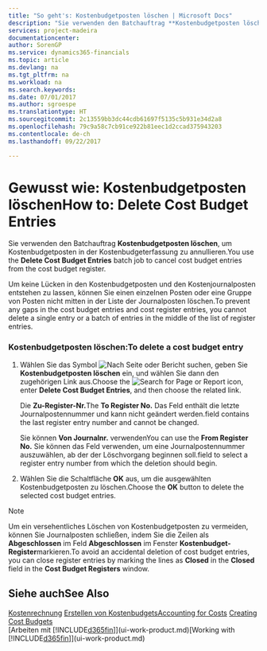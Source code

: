 ```yaml
---
title: "So geht's: Kostenbudgetposten löschen | Microsoft Docs"
description: "Sie verwenden den Batchauftrag **Kostenbudgetposten löschen**, um Kostenbudgetposten in der Kostenbudgeterfassung zu annullieren."
services: project-madeira
documentationcenter: 
author: SorenGP
ms.service: dynamics365-financials
ms.topic: article
ms.devlang: na
ms.tgt_pltfrm: na
ms.workload: na
ms.search.keywords: 
ms.date: 07/01/2017
ms.author: sgroespe
ms.translationtype: HT
ms.sourcegitcommit: 2c13559bb3dc44cdb61697f5135c5b931e34d2a8
ms.openlocfilehash: 79c9a58c7cb91ce922b81eec1d2ccad375943203
ms.contentlocale: de-ch
ms.lasthandoff: 09/22/2017

---
```

# <a name="how-to-delete-cost-budget-entries"></a><span data-ttu-id="c824b-103">Gewusst wie: Kostenbudgetposten löschen</span><span class="sxs-lookup"><span data-stu-id="c824b-103">How to: Delete Cost Budget Entries</span></span>
<span data-ttu-id="c824b-104">Sie verwenden den Batchauftrag **Kostenbudgetposten löschen**, um Kostenbudgetposten in der Kostenbudgeterfassung zu annullieren.</span><span class="sxs-lookup"><span data-stu-id="c824b-104">You use the **Delete Cost Budget Entries** batch job to cancel cost budget entries from the cost budget register.</span></span>  

<span data-ttu-id="c824b-105">Um keine Lücken in den Kostenbudgetposten und den Kostenjournalposten entstehen zu lassen, können Sie einen einzelnen Posten oder eine Gruppe von Posten nicht mitten in der Liste der Journalposten löschen.</span><span class="sxs-lookup"><span data-stu-id="c824b-105">To prevent any gaps in the cost budget entries and cost register entries, you cannot delete a single entry or a batch of entries in the middle of the list of register entries.</span></span>  

### <a name="to-delete-a-cost-budget-entry"></a><span data-ttu-id="c824b-106">Kostenbudgetposten löschen:</span><span class="sxs-lookup"><span data-stu-id="c824b-106">To delete a cost budget entry</span></span>  

1.  <span data-ttu-id="c824b-107">Wählen Sie das Symbol ![Nach Seite oder Bericht suchen](media/ui-search/search_small.png "Symbol Nach Seite oder Bericht suchen"), geben Sie **Kostenbudgetposten löschen** ein, und wählen Sie dann den zugehörigen Link aus.</span><span class="sxs-lookup"><span data-stu-id="c824b-107">Choose the ![Search for Page or Report](media/ui-search/search_small.png "Search for Page or Report icon") icon, enter **Delete Cost Budget Entries**, and then choose the related link.</span></span>  

    <span data-ttu-id="c824b-108">Die **Zu-Register-Nr.**</span><span class="sxs-lookup"><span data-stu-id="c824b-108">The **To Register No.**</span></span> <span data-ttu-id="c824b-109">Das Feld  enthält die letzte Journalpostennummer und kann nicht geändert werden.</span><span class="sxs-lookup"><span data-stu-id="c824b-109">field contains the last register entry number and cannot be changed.</span></span>  

    <span data-ttu-id="c824b-110">Sie können **Von Journalnr.** verwenden</span><span class="sxs-lookup"><span data-stu-id="c824b-110">You can use the **From Register No.**</span></span> <span data-ttu-id="c824b-111">Sie können das Feld  verwenden, um eine Journalpostennummer auszuwählen, ab der der Löschvorgang beginnen soll.</span><span class="sxs-lookup"><span data-stu-id="c824b-111">field to select a register entry number from which the deletion should begin.</span></span>  
2.  <span data-ttu-id="c824b-112">Wählen Sie die Schaltfläche **OK** aus, um die ausgewählten Kostenbudgetposten zu löschen.</span><span class="sxs-lookup"><span data-stu-id="c824b-112">Choose the **OK** button to delete the selected cost budget entries.</span></span>  

> [!NOTE]  
>  <span data-ttu-id="c824b-113">Um ein versehentliches Löschen von Kostenbudgetposten zu vermeiden, können Sie Journalposten schließen, indem Sie die Zeilen als **Abgeschlossen** im Feld **Abgeschlossen** im Fenster **Kostenbudget-Register**markieren.</span><span class="sxs-lookup"><span data-stu-id="c824b-113">To avoid an accidental deletion of cost budget entries, you can close register entries by marking the lines as **Closed** in the **Closed** field in the **Cost Budget Registers** window.</span></span>  

## <a name="see-also"></a><span data-ttu-id="c824b-114">Siehe auch</span><span class="sxs-lookup"><span data-stu-id="c824b-114">See Also</span></span>  
<span data-ttu-id="c824b-115">[Kostenrechnung](finance-manage-cost-accounting.md)
[Erstellen von Kostenbudgets](finance-create-cost-budgets.md)</span><span class="sxs-lookup"><span data-stu-id="c824b-115">[Accounting for Costs](finance-manage-cost-accounting.md)
[Creating Cost Budgets](finance-create-cost-budgets.md)</span></span>  
<span data-ttu-id="c824b-116">[Arbeiten mit [!INCLUDE[d365fin](includes/d365fin_md.md)]](ui-work-product.md)</span><span class="sxs-lookup"><span data-stu-id="c824b-116">[Working with [!INCLUDE[d365fin](includes/d365fin_md.md)]](ui-work-product.md)</span></span>

